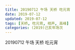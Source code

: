 ```yaml
---
title: 20190712 午场 天桥 吃元宵
date: 2019-07-12
updated: 2019-07-12
tags: [天桥, 吃元宵, 相声, 高峰]
categories: (2019)己亥年场次
---
```

20190712 午场 天桥 吃元宵